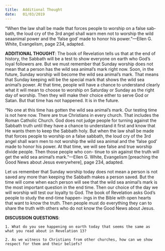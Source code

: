 ```yaml
---
title:  Additional Thought
date:   01/03/2019
---
```


“When the law shall be made that forces people to worship on a false sab­ bath, the loud cry of the 3rd angel shall warn men not to worship the wild sea­animal power and the ‘false god’ made to honor his power.”—Ellen G. White, Evangelism, page 234, adapted.

**ADDITIONAL THOUGHT**: The book of Revelation tells us that at the end of history, the Sabbath will be a test to show everyone on earth who God’s loyal followers are. But we must remember that Sunday worship does not mean that a person has the wild sea animal’s mark right now. Soon, in the future, Sunday worship will become the wild sea animal’s mark. That means that Sunday keeping will be the special mark that shows the wild sea animal’s power. At that time, people will have a chance to understand clearly what it will mean to choose to worship on Saturday or Sunday as the right day of worship. Then they will make their choice either to serve God or Satan. But that time has not happened. It is in the future.

“No one at this time has gotten the wild sea animal’s mark. Our testing time is not here now. There are true Christians in every church. That includes the Roman Catholic Church. God does not judge people for turning against the Sabbath truth until they have a chance to understand it first and know that He wants them to keep the Sabbath holy. But when the law shall be made that forces people to worship on a false sabbath, the loud cry of the 3rd angel shall warn men to not worship the wild sea animal and the ‘false god’ made to honor his power. At that time, we will see false and true worship divide people. Then those people who con- tinue to sin against the truth will get the wild sea animal’s mark.”—Ellen G. White, Evangelism [preaching the Good News about Jesus everywhere], page 234, adapted.

Let us remember that Sunday worship today does not mean a person is not saved any more than keeping the Sabbath makes a person saved. But the time will come when each person will see that the wild sea animal’s mark is the most important question in the end time. Then our choice of the day we will worship will test our loyalty to God. The book of Revelation asks God’s people to study the end-time happen- ings in the Bible with open hearts that want to know the truth. Then people must do everything they can to share the truth with others who do not know the Good News about Jesus.

**DISCUSSION QUESTIONS**:

`1. What do you see happening on earth today that seems the same as what you read about in Revelation 13?`

`2. As we witness to Christians from other churches, how can we show respect for them and their beliefs?`